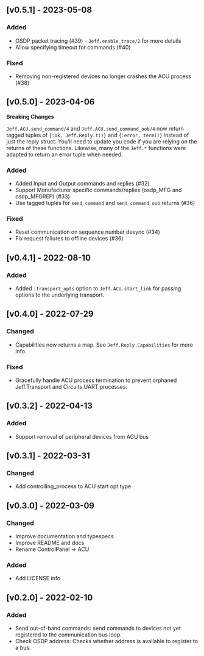 ## [v0.5.1] - 2023-05-08

### Added

- OSDP packet tracing (#39) - `Jeff.enable_trace/2` for more details
- Allow specifying timeout for commands (#40)

### Fixed

- Removing non-registered devices no longer crashes the ACU process (#38)

## [v0.5.0] - 2023-04-06

**Breaking Changes**

`Jeff.ACU.send_command/4` and `Jeff.ACU.send_command_oob/4` now return tagged
tuples of `{:ok, Jeff.Reply.t()}` and `{:error, term()}` instead of just the
reply struct. You'll need to update you code if you are relying on the returns
of these functions. Likewise, many of the `Jeff.*` functions were adapted to
return an error tuple when needed.

### Added

- Added Input and Output commands and replies (#32)
- Support Manufacturer specific commands/replies (osdp_MFG and osdp_MFGREP) (#33)
- Use tagged tuples for `send_command` and `send_command_oob` returns (#36)

### Fixed

- Reset communication on sequence number desync (#34)
- Fix request failures to offline devices (#36)

## [v0.4.1] - 2022-08-10

### Added

- Added `:transport_opts` option to `Jeff.ACU.start_link` for passing options
  to the underlying transport.

## [v0.4.0] - 2022-07-29

### Changed

- Capabilities now returns a map. See `Jeff.Reply.Capabilities` for more info.

### Fixed

- Gracefully handle ACU process termination to prevent orphaned Jeff.Transport
  and Circuits.UART processes.

## [v0.3.2] - 2022-04-13

### Added

- Support removal of peripheral devices from ACU bus

## [v0.3.1] - 2022-03-31

### Changed

- Add controlling_process to ACU start opt type

## [v0.3.0] - 2022-03-09

### Changed

- Improve documentation and typespecs
- Improve README and docs
- Rename ControlPanel -> ACU

### Added

- Add LICENSE info

## [v0.2.0] - 2022-02-10

### Added

- Send out-of-band commands: send commands to devices not yet registered to the
  communication bus loop.
- Check OSDP address: Checks whether address is available to register to a bus.
